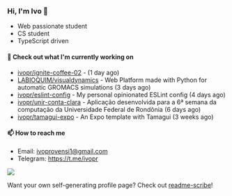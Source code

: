 ### Hi, I'm Ivo 👋

* Web passionate student
* CS student
* TypeScript driven

#### 👷 Check out what I'm currently working on

- [ivopr/ignite-coffee-02](https://github.com/ivopr/ignite-coffee-02) -  (1 day ago)
- [LABIOQUIM/visualdynamics](https://github.com/LABIOQUIM/visualdynamics) - Web Platform made with Python for automatic GROMACS simulations (3 days ago)
- [ivopr/eslint-config](https://github.com/ivopr/eslint-config) - My personal opinionated ESLint config (4 days ago)
- [ivopr/unir-conta-clara](https://github.com/ivopr/unir-conta-clara) - Aplicação desenvolvida para a 6ª semana da computação da Universidade Federal de Rondônia (6 days ago)
- [ivopr/tamagui-expo](https://github.com/ivopr/tamagui-expo) - An Expo template with Tamagui (3 weeks ago)

#### 📫 How to reach me

- Email: [ivoprovensi1@gmail.com](mailto://ivoprovensi1@gmail.com)
- Telegram: https://t.me/ivopr

![](https://github-readme-stats.vercel.app/api/top-langs/?username=ivopr&langs_count=10&layout=compact&theme=react&hide_border=true&bg_color=0D1117&title_color=5ce1e6&icon_color=5ce1e6)

Want your own self-generating profile page? Check out [readme-scribe](https://github.com/muesli/readme-scribe)!
